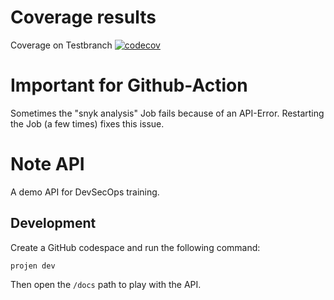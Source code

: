 # Coverage results

Coverage on Testbranch
[![codecov](https://codecov.io/gh/hs-heilbronn-devsecops-slm/note-api/branch/testbranch/graph/badge.svg?token=B26ZXLTY8E)](https://codecov.io/gh/hs-heilbronn-devsecops-slm/note-api)


# Important for Github-Action
Sometimes the "snyk analysis" Job fails because of an API-Error. Restarting the Job (a few times) fixes this issue.


# Note API

A demo API for DevSecOps training.


## Development

Create a GitHub codespace and run the following command:

```
projen dev
```

Then open the `/docs` path to play with the API.
